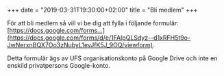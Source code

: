 +++
date = "2019-03-31T19:30:00+02:00"
title = "Bli medlem"
+++

För att bli medlem så vill vi be dig att fylla i följande formulär:
[https://docs.google.com/forms...](https://docs.google.com/forms/d/e/1FAIpQLSdyz--d1xRFH5t9o-JwNerxnBQX7Oo3zNubyL1evJfK5J_9OQ/viewform).

Detta formulär ägs av UFS organisationskonto på Google Drive och inte en enskild
privatpersons Google-konto.
